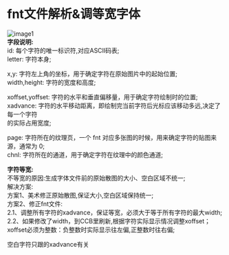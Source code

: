 # **fnt文件解析&调等宽字体**

![image1](http://localhost:5173/WTC-Docs/assets/1758727509634_35365e90.png)  
**字段说明:**  
id: 每个字符的唯一标识符,对应ASCII码表;  
letter: 字符本身;

x,y: 字符左上角的坐标，用于确定字符在原始图片中的起始位置;  
width,height: 字符的宽度和高度;

xoffset,yoffset: 字符的水平和垂直偏移量，用于确定字符绘制时的位置;  
xadvance: 字符的水平移动距离，即绘制完当前字符后光标应该移动多远,决定了每一个字符  
的实际占用宽度;

page: 字符所在的纹理页，一个 fnt 对应多张图的时候，用来确定字符的贴图来源，通常为 0;  
chnl: 字符所在的通道，用于确定字符在纹理中的颜色通道;

**字符等宽:**  
不等宽的原因:生成字体文件前的原始散图的大小、空白区域不统一;  
解决方案:  
方案1、美术修正原始散图,保证大小,空白区域保持统一;  
方案2、修正fnt文件:  
2.1、调整所有字符的xadvance，保证等宽，必须大于等于所有字符的最大width;  
2.2、如果修改了width，到CCB里刷新,根据字符实际显示情况调整xoffset；  
xoffset必须为整数：负整数时实际显示往左偏,正整数时往右偏;

空白字符只跟的xadvance有关

